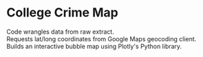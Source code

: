 # College Crime Map
Code wrangles data from raw extract.<br> 
Requests lat/long coordinates from Google Maps geocoding client.<br>
Builds an interactive bubble map using Plotly's Python library.<br>
